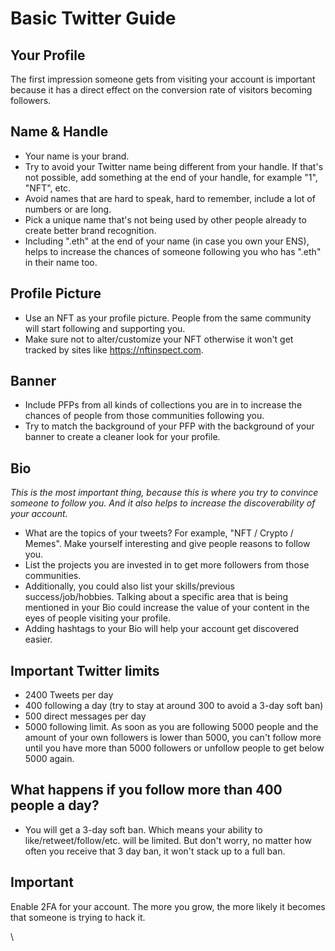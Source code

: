 # Basic Twitter Guide

## Your Profile

The first impression someone gets from visiting your account is important because it has a direct effect on the conversion rate of visitors becoming followers.

## Name & Handle

* Your name is your brand.
* Try to avoid your Twitter name being different from your handle. If that's not possible, add something at the end of your handle, for example "1", "NFT", etc.
* Avoid names that are hard to speak, hard to remember, include a lot of numbers or are long.
* Pick a unique name that's not being used by other people already to create better brand recognition.
* Including ".eth" at the end of your name (in case you own your ENS), helps to increase the chances of someone following you who has ".eth" in their name too.

## Profile Picture

* Use an NFT as your profile picture. People from the same community will start following and supporting you.
* Make sure not to alter/customize your NFT otherwise it won't get tracked by sites like https://nftinspect.com.

## Banner

* Include PFPs from all kinds of collections you are in to increase the chances of people from those communities following you.
* Try to match the background of your PFP with the background of your banner to create a cleaner look for your profile.

## Bio

_This is the most important thing, because this is where you try to convince someone to follow you. And it also helps to increase the discoverability of your account._

* What are the topics of your tweets? For example, "NFT / Crypto / Memes". Make yourself interesting and give people reasons to follow you.
* List the projects you are invested in to get more followers from those communities.
* Additionally, you could also list your skills/previous success/job/hobbies. Talking about a specific area that is being mentioned in your Bio could increase the value of your content in the eyes of people visiting your profile.
* Adding hashtags to your Bio will help your account get discovered easier.

## Important Twitter limits

* 2400 Tweets per day
* 400 following a day (try to stay at around 300 to avoid a 3-day soft ban)
* 500 direct messages per day
* 5000 following limit. As soon as you are following 5000 people and the amount of your own followers is lower than 5000, you can't follow more until you have more than 5000 followers or unfollow people to get below 5000 again.

## What happens if you follow more than 400 people a day?

* You will get a 3-day soft ban. Which means your ability to like/retweet/follow/etc. will be limited. But don't worry, no matter how often you receive that 3 day ban, it won't stack up to a full ban.&#x20;

## Important

Enable 2FA for your account. The more you grow, the more likely it becomes that someone is trying to hack it.

\
